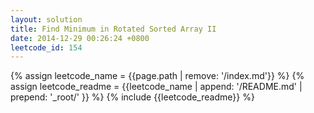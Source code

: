 ```yaml
---
layout: solution
title: Find Minimum in Rotated Sorted Array II
date: 2014-12-29 00:26:24 +0800
leetcode_id: 154
---
```

{% assign leetcode_name = {{page.path | remove: '/index.md'}}  %}
{% assign leetcode_readme = {{leetcode_name | append: '/README.md' | prepend: '_root/' }}  %}
{% include {{leetcode_readme}} %}
